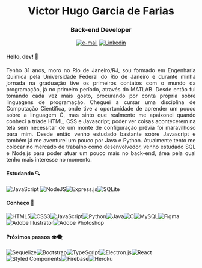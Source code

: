 <h1 align="center">Victor Hugo Garcia de Farias</h1>
<h3 align="center">Back-end Developer</h3>
  <p align="center"><a href=mailto:vhfarias_1@hotmail.com><img src="https://img.shields.io/badge/email-%230077b5.svg?style=for-the-badge&logo=microsoftOutlook&logoColor=white"  alt="e-mail"/></a>
  <a href="http://www.linkedin.com/in/vhfarias"><img src="https://img.shields.io/badge/linkedin-%230077B5.svg?style=for-the-badge&logo=linkedin&logoColor=white" alt="Linkedin"/></a></p>

<h4>Hello, dev! 👋</h4>

<p style="text-align: justify">Tenho 31 anos, moro no Rio de Janeiro/RJ, sou formado em Engenharia Química pela Universidade Federal do Rio de Janeiro e durante minha jornada na graduação tive os primeiros contatos com o mundo da programação, já no primeiro período, através do MATLAB. Desde então fui tomando cada vez mais gosto, procurando por conta própria sobre linguagens de programação. Cheguei a cursar uma disciplina de Computação Científica, onde tive a oportunidade de aprender um pouco sobre a linguagem C, mas sinto que realmente me apaixonei quando conheci a tríade HTML, CSS e Javascript; poder ver coisas acontecerem na tela sem necessitar de um monte de configuração prévia foi maravilhoso para mim. Desde então venho estudado bastante sobre Javascript e também já me aventurei um pouco por Java e Python. Atualmente tento me colocar no mercado de trabalho como desenvolvedor, venho estudado SQL e Node.js para poder atuar um pouco mais no back-end, área pela qual tenho mais interesse no momento.</p>

<h4>Estudando 🔍</h4>

![JavaScript](https://img.shields.io/badge/javascript-%23323330.svg?style=for-the-badge&logo=javascript&logoColor=%23F7DF1E)	![NodeJS](https://img.shields.io/badge/node.js-6DA55F?style=for-the-badge&logo=node.js&logoColor=white)![Express.js](https://img.shields.io/badge/express.js-%23404d59.svg?style=for-the-badge&logo=express&logoColor=%2361DAFB)![SQLite](https://img.shields.io/badge/sqlite-%2307405e.svg?style=for-the-badge&logo=sqlite&logoColor=white)

<h4>Conheço 🔧</h4>

![HTML5](https://img.shields.io/badge/html5-%23E34F26.svg?style=for-the-badge&logo=html5&logoColor=white)![CSS3](https://img.shields.io/badge/css3-%231572B6.svg?style=for-the-badge&logo=css3&logoColor=white)![JavaScript](https://img.shields.io/badge/javascript-%23323330.svg?style=for-the-badge&logo=javascript&logoColor=%23F7DF1E)![Python](https://img.shields.io/badge/python-3670A0?style=for-the-badge&logo=python&logoColor=ffdd54)![Java](https://img.shields.io/badge/java-%23ED8B00.svg?style=for-the-badge&logo=java&logoColor=white)![C](https://img.shields.io/badge/c-%2300599C.svg?style=for-the-badge&logo=c&logoColor=white)![MySQL](https://img.shields.io/badge/mysql-%2300f.svg?style=for-the-badge&logo=mysql&logoColor=white)![Figma](https://img.shields.io/badge/figma-%23F24E1E.svg?style=for-the-badge&logo=figma&logoColor=white)![Adobe Illustrator](https://img.shields.io/badge/adobe%20illustrator-%23FF9A00.svg?style=for-the-badge&logo=adobe%20illustrator&logoColor=white)![Adobe Photoshop](https://img.shields.io/badge/adobe%20photoshop-%2331A8FF.svg?style=for-the-badge&logo=adobe%20photoshop&logoColor=white)

<h4>Próximos passos 👁️‍🗨️</h4>

![Sequelize](https://img.shields.io/badge/Sequelize-52B0E7?style=for-the-badge&logo=Sequelize&logoColor=white)![Bootstrap](https://img.shields.io/badge/bootstrap-%23563D7C.svg?style=for-the-badge&logo=bootstrap&logoColor=white)![TypeScript](https://img.shields.io/badge/typescript-%23007ACC.svg?style=for-the-badge&logo=typescript&logoColor=white)![Electron.js](https://img.shields.io/badge/Electron-191970?style=for-the-badge&logo=Electron&logoColor=white)![React](https://img.shields.io/badge/react-%2320232a.svg?style=for-the-badge&logo=react&logoColor=%2361DAFB)![Styled Components](https://img.shields.io/badge/styled--components-DB7093?style=for-the-badge&logo=styled-components&logoColor=white)![Firebase](https://img.shields.io/badge/firebase-%23039BE5.svg?style=for-the-badge&logo=firebase)![Heroku](https://img.shields.io/badge/heroku-%23430098.svg?style=for-the-badge&logo=heroku&logoColor=white)





<!--
**vhfarias/vhfarias** is a ✨ _special_ ✨ repository because its `README.md` (this file) appears on your GitHub profile.

Here are some ideas to get you started:

- 🔭 I’m currently working on ...
- 🌱 I’m currently learning ...
- 👯 I’m looking to collaborate on ...
- 🤔 I’m looking for help with ...
- 💬 Ask me about ...
- 📫 How to reach me: ...
- 😄 Pronouns: ...
- ⚡ Fun fact: ...
-->
